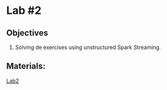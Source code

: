 # Lab #2

## Objectives

1. Solving de exercises using unstructured Spark Streaming.

## Materials:

[Lab2](https://github.com/smduarte/ps2024/blob/main/lab2/ps2024_lab2.ipynb)
